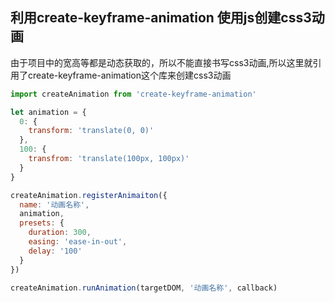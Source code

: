 ## 利用create-keyframe-animation 使用js创建css3动画

由于项目中的宽高等都是动态获取的，所以不能直接书写css3动画,所以这里就引用了create-keyframe-animation这个库来创建css3动画

```javascript
import createAnimation from 'create-keyframe-animation'

let animation = {
  0: {
    transform: 'translate(0, 0)'
  },
  100: {
    transfrom: 'translate(100px, 100px)'
  }
}

createAnimation.registerAnimaiton({
  name: '动画名称',
  animation,
  presets: {
    duration: 300,
    easing: 'ease-in-out',
    delay: '100'
  }
})

createAnimation.runAnimation(targetDOM, '动画名称', callback)

```
